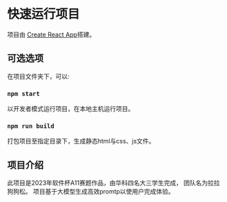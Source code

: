 # 快速运行项目

项目由 [Create React App](https://github.com/facebook/create-react-app)搭建。

## 可选选项

在项目文件夹下，可以:

### `npm start`

以开发者模式运行项目，在本地主机运行项目。

### `npm run build`

打包项目至指定目录下，生成静态html与css、js文件。

## 项目介绍
此项目是2023年软件杯A11赛题作品，由华科四名大三学生完成，
团队名为拉拉狗狗松。
项目基于大模型生成高效promtp以使用户完成体验。
